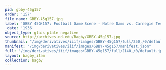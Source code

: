 ```yaml
---
pid: gbby-45g157
order: '157'
file_name: GBBY-45g157.jpg
label: 'GBBY 45G/157: Football Game Scene - Notre Dame vs. Carnegie Tech - 1936'
_date: '1936'
object_type: glass plate negative
source: http://archives.nd.edu/Bagby/GBBY-45g157.jpg
thumbnail: "/img/derivatives/iiif/images/GBBY-45g157/full/250,/0/default.jpg"
manifest: "/img/derivatives/iiif/images/GBBY-45g157/manifest.json"
full: "/img/derivatives/iiif/images/GBBY-45g157/full/1140,/0/default.jpg"
layout: bagby_item
collection: bagby
---
```


